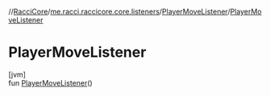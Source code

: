 //[RacciCore](../../../index.md)/[me.racci.raccicore.core.listeners](../index.md)/[PlayerMoveListener](index.md)/[PlayerMoveListener](-player-move-listener.md)

# PlayerMoveListener

[jvm]\
fun [PlayerMoveListener](-player-move-listener.md)()
